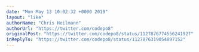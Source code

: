 ```yaml
---
date: "Mon May 13 10:02:32 +0000 2019"
layout: "like"
authorName: "Chris Heilmann"
authorUrl: "https://twitter.com/codepo8"
originalPost: "https://twitter.com/codepo8/status/1127876774556241927"
inReplyTo: "https://twitter.com/codepo8/status/1127876319054897152"
---
```

